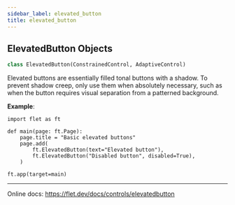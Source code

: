 ```yaml
---
sidebar_label: elevated_button
title: elevated_button
---
```


## ElevatedButton Objects

```python
class ElevatedButton(ConstrainedControl, AdaptiveControl)
```

Elevated buttons are essentially filled tonal buttons with a shadow. To prevent shadow creep, only use them when absolutely necessary, such as when the button requires visual separation from a patterned background.

**Example**:

```
import flet as ft

def main(page: ft.Page):
    page.title = "Basic elevated buttons"
    page.add(
        ft.ElevatedButton(text="Elevated button"),
        ft.ElevatedButton("Disabled button", disabled=True),
    )

ft.app(target=main)
```
  
  -----
  
  Online docs: https://flet.dev/docs/controls/elevatedbutton

